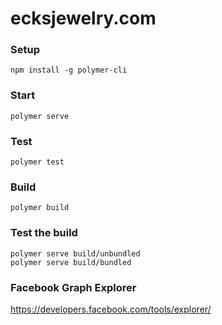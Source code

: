 # ecksjewelry.com

### Setup

    npm install -g polymer-cli

### Start

    polymer serve

### Test

    polymer test

### Build

    polymer build

### Test the build

    polymer serve build/unbundled
    polymer serve build/bundled

### Facebook Graph Explorer

https://developers.facebook.com/tools/explorer/
